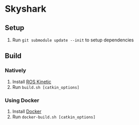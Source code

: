 # Skyshark

## Setup
1. Run ```git submodule update --init``` to setup dependencies

## Build
### Natively
1. Install [ROS Kinetic](http://wiki.ros.org/kinetic/Installation)
2. Run ```build.sh [catkin_options]```

### Using Docker
1. Install [Docker](https://www.digitalocean.com/community/tutorials/how-to-install-and-use-docker-on-ubuntu-16-04)
2. Run ```docker-build.sh [catkin_options]```

